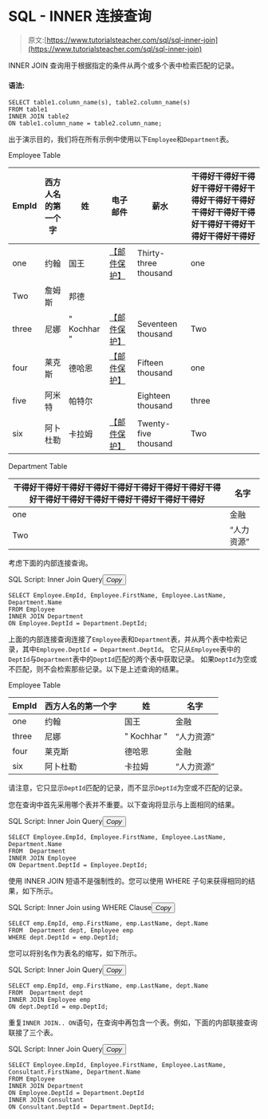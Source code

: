 # SQL - INNER 连接查询

> 原文:[https://www.tutorialsteacher.com/sql/sql-inner-join](https://www.tutorialsteacher.com/sql/sql-inner-join)

INNER JOIN 查询用于根据指定的条件从两个或多个表中检索匹配的记录。

#### 语法:

```
SELECT table1.column_name(s), table2.column_name(s)
FROM table1
INNER JOIN table2
ON table1.column_name = table2.column_name; 
```

出于演示目的，我们将在所有示例中使用以下`Employee`和`Department`表。

Employee Table

| EmpId | 西方人名的第一个字 | 姓 | 电子邮件 | 薪水 | 干得好干得好干得好干得好干得好干得好干得好干得好干得好干得好干得好干得好干得好干得好干得好干得好 |
| --- | --- | --- | --- | --- | --- |
| one | 约翰 | 国王 | [【邮件保护】](/cdn-cgi/l/email-protection) | Thirty-three thousand | one |
| Two | 詹姆斯 | 邦德 |  |  |  |
| three | 尼娜 | " Kochhar " | [【邮件保护】](/cdn-cgi/l/email-protection) | Seventeen thousand | Two |
| four | 莱克斯 | 德哈恩 | [【邮件保护】](/cdn-cgi/l/email-protection) | Fifteen thousand | one |
| five | 阿米特 | 帕特尔 |  | Eighteen thousand | three |
| six | 阿卜杜勒 | 卡拉姆 | [【邮件保护】](/cdn-cgi/l/email-protection) | Twenty-five thousand | Two |

Department Table

| 干得好干得好干得好干得好干得好干得好干得好干得好干得好干得好干得好干得好干得好干得好干得好干得好 | 名字 |
| --- | --- |
| one | 金融 |
| Two | “人力资源” |

考虑下面的内部连接查询。

SQL Script: Inner Join Query<button class="copy-btn pull-right" title="Copy example code">*Copy*</button> 

```
SELECT Employee.EmpId, Employee.FirstName, Employee.LastName, Department.Name 
FROM Employee 
INNER JOIN Department
ON Employee.DeptId = Department.DeptId; 
```

上面的内部连接查询连接了`Employee`表和`Department`表，并从两个表中检索记录，其中`Employee.DeptId = Department.DeptId`。 它只从`Employee`表中的`DeptId`与`Department`表中的`DeptId`匹配的两个表中获取记录。 如果`DeptId`为空或不匹配，则不会检索那些记录。以下是上述查询的结果。

Employee Table

| EmpId | 西方人名的第一个字 | 姓 | 名字 |
| --- | --- | --- | --- |
| one | 约翰 | 国王 | 金融 |
| three | 尼娜 | " Kochhar " | “人力资源” |
| four | 莱克斯 | 德哈恩 | 金融 |
| six | 阿卜杜勒 | 卡拉姆 | “人力资源” |

请注意，它只显示`DeptId`匹配的记录，而不显示`DeptId`为空或不匹配的记录。

您在查询中首先采用哪个表并不重要。以下查询将显示与上面相同的结果。

SQL Script: Inner Join Query<button class="copy-btn pull-right" title="Copy example code">*Copy*</button> 

```
SELECT Employee.EmpId, Employee.FirstName, Employee.LastName, Department.Name 
FROM  Department
INNER JOIN Employee
ON Department.DeptId = Employee.DeptId; 
```

使用 INNER JOIN 短语不是强制性的。您可以使用 WHERE 子句来获得相同的结果，如下所示。

SQL Script: Inner Join using WHERE Clause<button class="copy-btn pull-right" title="Copy example code">*Copy*</button> 

```
SELECT emp.EmpId, emp.FirstName, emp.LastName, dept.Name 
FROM  Department dept, Employee emp
WHERE dept.DeptId = emp.DeptId; 
```

您可以将别名作为表名的缩写，如下所示。

SQL Script: Inner Join Query<button class="copy-btn pull-right" title="Copy example code">*Copy*</button> 

```
SELECT emp.EmpId, emp.FirstName, emp.LastName, dept.Name 
FROM  Department dept
INNER JOIN Employee emp
ON dept.DeptId = emp.DeptId; 
```

重复`INNER JOIN.. ON`语句，在查询中再包含一个表。例如，下面的内部联接查询联接了三个表。

SQL Script: Inner Join Query<button class="copy-btn pull-right" title="Copy example code">*Copy*</button> 

```
SELECT Employee.EmpId, Employee.FirstName, Employee.LastName, Consultant.FirstName, Department.Name 
FROM Employee 
INNER JOIN Department
ON Employee.DeptId = Department.DeptId
INNER JOIN Consultant
ON Consultant.DeptId = Department.DeptId; 
```

